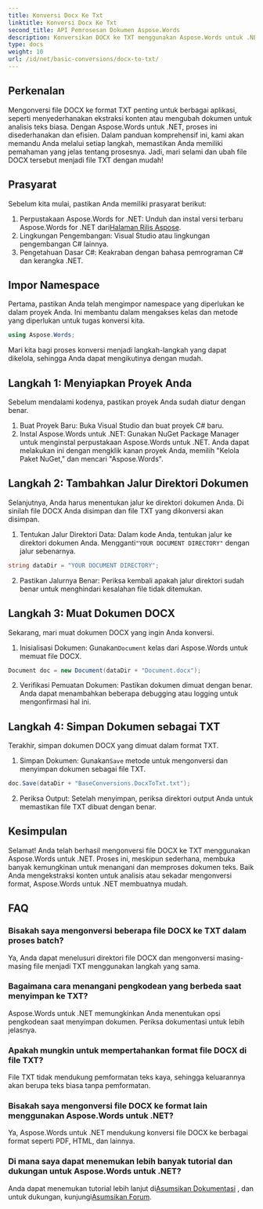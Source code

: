 ```yaml
---
title: Konversi Docx Ke Txt
linktitle: Konversi Docx Ke Txt
second_title: API Pemrosesan Dokumen Aspose.Words
description: Konversikan DOCX ke TXT menggunakan Aspose.Words untuk .NET dengan panduan langkah demi langkah kami. Pelajari cara mengubah dokumen secara efisien dan mudah.
type: docs
weight: 10
url: /id/net/basic-conversions/docx-to-txt/
---
```

## Perkenalan

Mengonversi file DOCX ke format TXT penting untuk berbagai aplikasi, seperti menyederhanakan ekstraksi konten atau mengubah dokumen untuk analisis teks biasa. Dengan Aspose.Words untuk .NET, proses ini disederhanakan dan efisien. Dalam panduan komprehensif ini, kami akan memandu Anda melalui setiap langkah, memastikan Anda memiliki pemahaman yang jelas tentang prosesnya. Jadi, mari selami dan ubah file DOCX tersebut menjadi file TXT dengan mudah!

## Prasyarat

Sebelum kita mulai, pastikan Anda memiliki prasyarat berikut:

1.  Perpustakaan Aspose.Words for .NET: Unduh dan instal versi terbaru Aspose.Words for .NET dari[Halaman Rilis Aspose](https://releases.aspose.com/words/net/).
2. Lingkungan Pengembangan: Visual Studio atau lingkungan pengembangan C# lainnya.
3. Pengetahuan Dasar C#: Keakraban dengan bahasa pemrograman C# dan kerangka .NET.

## Impor Namespace

Pertama, pastikan Anda telah mengimpor namespace yang diperlukan ke dalam proyek Anda. Ini membantu dalam mengakses kelas dan metode yang diperlukan untuk tugas konversi kita.

```csharp
using Aspose.Words;
```

Mari kita bagi proses konversi menjadi langkah-langkah yang dapat dikelola, sehingga Anda dapat mengikutinya dengan mudah.

## Langkah 1: Menyiapkan Proyek Anda

Sebelum mendalami kodenya, pastikan proyek Anda sudah diatur dengan benar.

1. Buat Proyek Baru: Buka Visual Studio dan buat proyek C# baru.
2. Instal Aspose.Words untuk .NET: Gunakan NuGet Package Manager untuk menginstal perpustakaan Aspose.Words untuk .NET. Anda dapat melakukan ini dengan mengklik kanan proyek Anda, memilih "Kelola Paket NuGet," dan mencari "Aspose.Words".

## Langkah 2: Tambahkan Jalur Direktori Dokumen

Selanjutnya, Anda harus menentukan jalur ke direktori dokumen Anda. Di sinilah file DOCX Anda disimpan dan file TXT yang dikonversi akan disimpan.

1.  Tentukan Jalur Direktori Data: Dalam kode Anda, tentukan jalur ke direktori dokumen Anda. Mengganti`"YOUR DOCUMENT DIRECTORY"` dengan jalur sebenarnya.

```csharp
string dataDir = "YOUR DOCUMENT DIRECTORY";
```

2. Pastikan Jalurnya Benar: Periksa kembali apakah jalur direktori sudah benar untuk menghindari kesalahan file tidak ditemukan.

## Langkah 3: Muat Dokumen DOCX

Sekarang, mari muat dokumen DOCX yang ingin Anda konversi.

1.  Inisialisasi Dokumen: Gunakan`Document` kelas dari Aspose.Words untuk memuat file DOCX.

```csharp
Document doc = new Document(dataDir + "Document.docx");
```

2. Verifikasi Pemuatan Dokumen: Pastikan dokumen dimuat dengan benar. Anda dapat menambahkan beberapa debugging atau logging untuk mengonfirmasi hal ini.

## Langkah 4: Simpan Dokumen sebagai TXT

Terakhir, simpan dokumen DOCX yang dimuat dalam format TXT.

1.  Simpan Dokumen: Gunakan`Save` metode untuk mengonversi dan menyimpan dokumen sebagai file TXT.

```csharp
doc.Save(dataDir + "BaseConversions.DocxToTxt.txt");
```

2. Periksa Output: Setelah menyimpan, periksa direktori output Anda untuk memastikan file TXT dibuat dengan benar.

## Kesimpulan

Selamat! Anda telah berhasil mengonversi file DOCX ke TXT menggunakan Aspose.Words untuk .NET. Proses ini, meskipun sederhana, membuka banyak kemungkinan untuk menangani dan memproses dokumen teks. Baik Anda mengekstraksi konten untuk analisis atau sekadar mengonversi format, Aspose.Words untuk .NET membuatnya mudah.

## FAQ

### Bisakah saya mengonversi beberapa file DOCX ke TXT dalam proses batch?

Ya, Anda dapat menelusuri direktori file DOCX dan mengonversi masing-masing file menjadi TXT menggunakan langkah yang sama.

### Bagaimana cara menangani pengkodean yang berbeda saat menyimpan ke TXT?

Aspose.Words untuk .NET memungkinkan Anda menentukan opsi pengkodean saat menyimpan dokumen. Periksa dokumentasi untuk lebih jelasnya.

### Apakah mungkin untuk mempertahankan format file DOCX di file TXT?

File TXT tidak mendukung pemformatan teks kaya, sehingga keluarannya akan berupa teks biasa tanpa pemformatan.

### Bisakah saya mengonversi file DOCX ke format lain menggunakan Aspose.Words untuk .NET?

Ya, Aspose.Words untuk .NET mendukung konversi file DOCX ke berbagai format seperti PDF, HTML, dan lainnya.

### Di mana saya dapat menemukan lebih banyak tutorial dan dukungan untuk Aspose.Words untuk .NET?

 Anda dapat menemukan tutorial lebih lanjut di[Asumsikan Dokumentasi](https://reference.aspose.com/words/net/) , dan untuk dukungan, kunjungi[Asumsikan Forum](https://forum.aspose.com/c/words/8).

